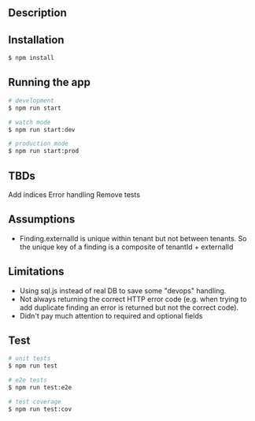 ## Description


## Installation

```bash
$ npm install
```

## Running the app

```bash
# development
$ npm run start

# watch mode
$ npm run start:dev

# production mode
$ npm run start:prod
```
## TBDs
Add indices
Error handling
Remove tests

## Assumptions
* Finding.externalId is unique within tenant but not between tenants. So the unique key of a finding is a composite of tenantId + externalId

## Limitations
* Using sql.js instead of real DB to save some "devops" handling.
* Not always returning the correct HTTP error code (e.g. when trying to add duplicate finding an error is returned but not the correct code).
* Didn't pay much attention to required and optional fields

## Test

```bash
# unit tests
$ npm run test

# e2e tests
$ npm run test:e2e

# test coverage
$ npm run test:cov
```
